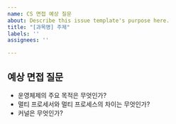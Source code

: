 ```yaml
---
name: CS 면접 예상 질문
about: Describe this issue template's purpose here.
title: "[과목명] 주제"
labels: ''
assignees: ''

---
```


## 예상 면접 질문

- 운영체제의 주요 목적은 무엇인가?
- 멀티 프로세서와 멀티 프로세스의 차이는 무엇인가?
- 커널은 무엇인가?
